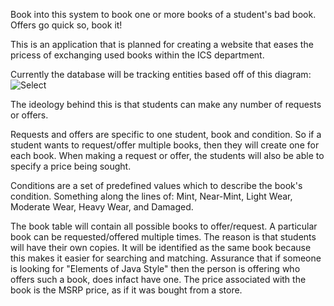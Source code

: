 Book into this system to book one or more books of a student's bad book. Offers go quick so, book it!

This is an application that is planned for creating a website that eases the pricess of exchanging used books within the ICS department.


Currently the database will be tracking entities based off of this diagram: ![Select](https://raw.github.com/kowasu/TheBooking/master/images/ERD%20for%20Book%20Exchange.png)


The ideology behind this is that students can make any number of requests or offers.

Requests and offers are specific to one student, book and condition. So if a student wants to request/offer multiple books, then they will create one for each book. When making a request or offer, the students will also be able to specify a price being sought.

Conditions are a set of predefined values which to describe the book's condition. Something along the lines of: Mint, Near-Mint, Light Wear, Moderate Wear, Heavy Wear, and Damaged.

The book table will contain all possible books to offer/request. A particular book can be requested/offered multiple times. The reason is that students will have their own copies. It will be identified as the same book because this makes it easier for searching and matching. Assurance that if someone is looking for "Elements of Java Style" then the person is offering who offers such a book, does infact have one. The price associated with the book is the MSRP price, as if it was bought from a store.


